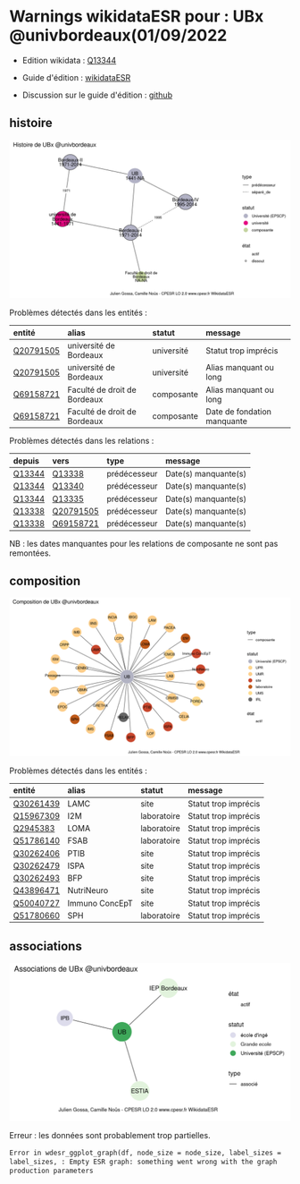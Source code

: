 Warnings wikidataESR pour : UBx @univbordeaux(01/09/2022
================

- Edition wikidata : [Q13344](https://www.wikidata.org/wiki/Q13344)
- Guide d'édition : [wikidataESR](https://github.com/cpesr/wikidataESR/)

- Discussion sur le guide d'édition : [github](https://github.com/cpesr/wikidataESR/issues)



## histoire 

![Graphique non généré](Q13344-histoire.png) 

Problèmes détectés dans les entités :

|entité                                               |alias                        |statut     |message                     |
|:----------------------------------------------------|:----------------------------|:----------|:---------------------------|
|[Q20791505](https://www.wikidata.org/wiki/Q20791505) |université de Bordeaux       |université |Statut trop imprécis        |
|[Q20791505](https://www.wikidata.org/wiki/Q20791505) |université de Bordeaux       |université |Alias manquant ou long      |
|[Q69158721](https://www.wikidata.org/wiki/Q69158721) |Faculté de droit de Bordeaux |composante |Alias manquant ou long      |
|[Q69158721](https://www.wikidata.org/wiki/Q69158721) |Faculté de droit de Bordeaux |composante |Date de fondation manquante |

Problèmes détectés dans les relations :

|depuis                                         |vers                                                 |type         |message              |
|:----------------------------------------------|:----------------------------------------------------|:------------|:--------------------|
|[Q13344](https://www.wikidata.org/wiki/Q13344) |[Q13338](https://www.wikidata.org/wiki/Q13338)       |prédécesseur |Date(s) manquante(s) |
|[Q13344](https://www.wikidata.org/wiki/Q13344) |[Q13340](https://www.wikidata.org/wiki/Q13340)       |prédécesseur |Date(s) manquante(s) |
|[Q13344](https://www.wikidata.org/wiki/Q13344) |[Q13335](https://www.wikidata.org/wiki/Q13335)       |prédécesseur |Date(s) manquante(s) |
|[Q13338](https://www.wikidata.org/wiki/Q13338) |[Q20791505](https://www.wikidata.org/wiki/Q20791505) |prédécesseur |Date(s) manquante(s) |
|[Q13338](https://www.wikidata.org/wiki/Q13338) |[Q69158721](https://www.wikidata.org/wiki/Q69158721) |prédécesseur |Date(s) manquante(s) |

NB : les dates manquantes pour les relations de composante ne sont pas remontées. 



## composition 

![Graphique non généré](Q13344-composition.png) 

Problèmes détectés dans les entités :

|entité                                               |alias          |statut      |message              |
|:----------------------------------------------------|:--------------|:-----------|:--------------------|
|[Q30261439](https://www.wikidata.org/wiki/Q30261439) |LAMC           |site        |Statut trop imprécis |
|[Q15967309](https://www.wikidata.org/wiki/Q15967309) |I2M            |laboratoire |Statut trop imprécis |
|[Q2945383](https://www.wikidata.org/wiki/Q2945383)   |LOMA           |laboratoire |Statut trop imprécis |
|[Q51786140](https://www.wikidata.org/wiki/Q51786140) |FSAB           |laboratoire |Statut trop imprécis |
|[Q30262406](https://www.wikidata.org/wiki/Q30262406) |PTIB           |site        |Statut trop imprécis |
|[Q30262479](https://www.wikidata.org/wiki/Q30262479) |ISPA           |site        |Statut trop imprécis |
|[Q30262493](https://www.wikidata.org/wiki/Q30262493) |BFP            |site        |Statut trop imprécis |
|[Q43896471](https://www.wikidata.org/wiki/Q43896471) |NutriNeuro     |site        |Statut trop imprécis |
|[Q50040727](https://www.wikidata.org/wiki/Q50040727) |Immuno ConcEpT |site        |Statut trop imprécis |
|[Q51780660](https://www.wikidata.org/wiki/Q51780660) |SPH            |laboratoire |Statut trop imprécis |

 



## associations 

![Graphique non généré](Q13344-associations.png) 

 


Erreur : les données sont probablement trop partielles.
```
Error in wdesr_ggplot_graph(df, node_size = node_size, label_sizes = label_sizes, : Empty ESR graph: something went wrong with the graph production parameters

``` 

